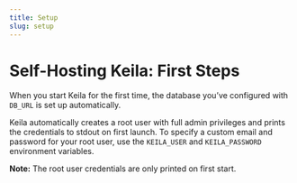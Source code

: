```yaml
---
title: Setup
slug: setup
---
```


# Self-Hosting Keila: First Steps

When you start Keila for the first time, the database you’ve configured with
`DB_URL` is set up automatically.

Keila automatically creates a root user with full admin privileges and prints
the credentials to stdout on first launch. To specify a custom email and
password for your root user, use the `KEILA_USER` and `KEILA_PASSWORD`
environment variables.

**Note:** The root user credentials are only printed on first start.
